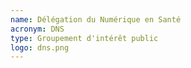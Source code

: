 ```yaml
---
name: Délégation du Numérique en Santé
acronym: DNS
type: Groupement d'intérêt public
logo: dns.png
---
```

